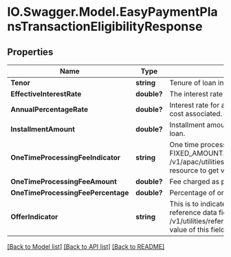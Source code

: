 # IO.Swagger.Model.EasyPaymentPlansTransactionEligibilityResponse
## Properties

Name | Type | Description | Notes
------------ | ------------- | ------------- | -------------
**Tenor** | **string** | Tenure of loan in months. | 
**EffectiveInterestRate** | **double?** | The interest rate applicable on loan amount. | 
**AnnualPercentageRate** | **double?** | Interest rate for a whole year. This includes any fees or additional cost associated. | [optional] 
**InstallmentAmount** | **double?** | Installment amount to be paid by customer in order to repay the loan. | [optional] 
**OneTimeProcessingFeeIndicator** | **string** | One time processing fee indicator. Valid values : PERCENTAGE, FIXED_AMOUNT. This is a reference data field. Please use /v1/apac/utilities/referenceData/{oneTimeProcessingFeeIndicator} resource to get valid value of this field with description. | [optional] 
**OneTimeProcessingFeeAmount** | **double?** | Fee charged as part of one time processing. | [optional] 
**OneTimeProcessingFeePercentage** | **double?** | Percentage of one time processing fee charged. | [optional] 
**OfferIndicator** | **string** | This is to indicate if the offer is rate/fee/hybrid based. This is a reference data field. Please use /v1/utilities/referenceData/{offerIndicator} resource to get valid value of this field with description. | 

[[Back to Model list]](../README.md#documentation-for-models) [[Back to API list]](../README.md#documentation-for-api-endpoints) [[Back to README]](../README.md)

